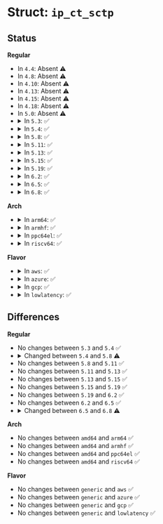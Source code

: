# Struct: <code>ip_ct_sctp</code>

## Status
<b>Regular</b>
<ul>
<li>
In <code>4.4</code>: Absent ⚠️
</li>
<li>
In <code>4.8</code>: Absent ⚠️
</li>
<li>
In <code>4.10</code>: Absent ⚠️
</li>
<li>
In <code>4.13</code>: Absent ⚠️
</li>
<li>
In <code>4.15</code>: Absent ⚠️
</li>
<li>
In <code>4.18</code>: Absent ⚠️
</li>
<li>
In <code>5.0</code>: Absent ⚠️
</li>
<li>
<details>
<summary>In <code>5.3</code>: ✅</summary>

```c
struct ip_ct_sctp {
    enum sctp_conntrack state;
    __be32 vtag[2];
};
```
</details>
</li>
<li>
<details>
<summary>In <code>5.4</code>: ✅</summary>

```c
struct ip_ct_sctp {
    enum sctp_conntrack state;
    __be32 vtag[2];
};
```
</details>
</li>
<li>
<details>
<summary>In <code>5.8</code>: ✅</summary>

```c
struct ip_ct_sctp {
    enum sctp_conntrack state;
    __be32 vtag[2];
    u8 last_dir;
    u8 flags;
};
```
</details>
</li>
<li>
<details>
<summary>In <code>5.11</code>: ✅</summary>

```c
struct ip_ct_sctp {
    enum sctp_conntrack state;
    __be32 vtag[2];
    u8 last_dir;
    u8 flags;
};
```
</details>
</li>
<li>
<details>
<summary>In <code>5.13</code>: ✅</summary>

```c
struct ip_ct_sctp {
    enum sctp_conntrack state;
    __be32 vtag[2];
    u8 last_dir;
    u8 flags;
};
```
</details>
</li>
<li>
<details>
<summary>In <code>5.15</code>: ✅</summary>

```c
struct ip_ct_sctp {
    enum sctp_conntrack state;
    __be32 vtag[2];
    u8 last_dir;
    u8 flags;
};
```
</details>
</li>
<li>
<details>
<summary>In <code>5.19</code>: ✅</summary>

```c
struct ip_ct_sctp {
    enum sctp_conntrack state;
    __be32 vtag[2];
    u8 last_dir;
    u8 flags;
};
```
</details>
</li>
<li>
<details>
<summary>In <code>6.2</code>: ✅</summary>

```c
struct ip_ct_sctp {
    enum sctp_conntrack state;
    __be32 vtag[2];
    u8 last_dir;
    u8 flags;
};
```
</details>
</li>
<li>
<details>
<summary>In <code>6.5</code>: ✅</summary>

```c
struct ip_ct_sctp {
    enum sctp_conntrack state;
    __be32 vtag[2];
    u8 last_dir;
    u8 flags;
};
```
</details>
</li>
<li>
<details>
<summary>In <code>6.8</code>: ✅</summary>

```c
struct ip_ct_sctp {
    enum sctp_conntrack state;
    __be32 vtag[2];
    u8 init[2];
    u8 last_dir;
    u8 flags;
};
```
</details>
</li>
</ul>
<b>Arch</b>
<ul>
<li>
<details>
<summary>In <code>arm64</code>: ✅</summary>

```c
struct ip_ct_sctp {
    enum sctp_conntrack state;
    __be32 vtag[2];
};
```
</details>
</li>
<li>
<details>
<summary>In <code>armhf</code>: ✅</summary>

```c
struct ip_ct_sctp {
    enum sctp_conntrack state;
    __be32 vtag[2];
};
```
</details>
</li>
<li>
<details>
<summary>In <code>ppc64el</code>: ✅</summary>

```c
struct ip_ct_sctp {
    enum sctp_conntrack state;
    __be32 vtag[2];
};
```
</details>
</li>
<li>
<details>
<summary>In <code>riscv64</code>: ✅</summary>

```c
struct ip_ct_sctp {
    enum sctp_conntrack state;
    __be32 vtag[2];
};
```
</details>
</li>
</ul>
<b>Flavor</b>
<ul>
<li>
<details>
<summary>In <code>aws</code>: ✅</summary>

```c
struct ip_ct_sctp {
    enum sctp_conntrack state;
    __be32 vtag[2];
};
```
</details>
</li>
<li>
<details>
<summary>In <code>azure</code>: ✅</summary>

```c
struct ip_ct_sctp {
    enum sctp_conntrack state;
    __be32 vtag[2];
};
```
</details>
</li>
<li>
<details>
<summary>In <code>gcp</code>: ✅</summary>

```c
struct ip_ct_sctp {
    enum sctp_conntrack state;
    __be32 vtag[2];
};
```
</details>
</li>
<li>
<details>
<summary>In <code>lowlatency</code>: ✅</summary>

```c
struct ip_ct_sctp {
    enum sctp_conntrack state;
    __be32 vtag[2];
};
```
</details>
</li>
</ul>

## Differences
<b>Regular</b>
<ul>
<li>
No changes between <code>5.3</code> and <code>5.4</code> ✅
</li>
<li>
<details>
<summary>Changed between <code>5.4</code> and <code>5.8</code> ⚠️</summary>
<ul>
<li>
<b>Field added. </b>
<code>u8 last_dir</code>
</li>
<li>
<b>Field added. </b>
<code>u8 flags</code>
</li>
</ul>
</details>
</li>
<li>
No changes between <code>5.8</code> and <code>5.11</code> ✅
</li>
<li>
No changes between <code>5.11</code> and <code>5.13</code> ✅
</li>
<li>
No changes between <code>5.13</code> and <code>5.15</code> ✅
</li>
<li>
No changes between <code>5.15</code> and <code>5.19</code> ✅
</li>
<li>
No changes between <code>5.19</code> and <code>6.2</code> ✅
</li>
<li>
No changes between <code>6.2</code> and <code>6.5</code> ✅
</li>
<li>
<details>
<summary>Changed between <code>6.5</code> and <code>6.8</code> ⚠️</summary>
<ul>
<li>
<b>Field added. </b>
<code>u8 init[2]</code>
</li>
</ul>
</details>
</li>
</ul>
<b>Arch</b>
<ul>
<li>
No changes between <code>amd64</code> and <code>arm64</code> ✅
</li>
<li>
No changes between <code>amd64</code> and <code>armhf</code> ✅
</li>
<li>
No changes between <code>amd64</code> and <code>ppc64el</code> ✅
</li>
<li>
No changes between <code>amd64</code> and <code>riscv64</code> ✅
</li>
</ul>
<b>Flavor</b>
<ul>
<li>
No changes between <code>generic</code> and <code>aws</code> ✅
</li>
<li>
No changes between <code>generic</code> and <code>azure</code> ✅
</li>
<li>
No changes between <code>generic</code> and <code>gcp</code> ✅
</li>
<li>
No changes between <code>generic</code> and <code>lowlatency</code> ✅
</li>
</ul>
